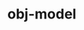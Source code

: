 # obj-model

<div id="example"></div>
<script type="application/javascript">
  new Vue({
    el: '#example',
    template: '<code-vue :template="code" mode="html>iframe" :debounce="1000" />',
    data: {
      code:
`
<script src="http://localhost:3000/infamous.js"><\/script>

<style>
    body, html {
        width: 100%;
        height: 100%;
        margin: 0;
        padding: 0;
        overflow: hidden;
        background: #222;
    }
</style>

<body>

<!-- use the disable-css attribute so that we have only WebGL rendering enabled -->
<i-scene id="scene" experimental-webgl disable-css>
    <i-ambient-light intensity="0.3"></i-ambient-light>
    <i-point-light
        id="light"
        color="deeppink"
        position="300 300 600"
        size="0 0 0"
        cast-shadow="true"
        intensity="0.5"
        >
        <i-sphere
            has="basic-material"
            size="5 5 5"
            color="deeppink"
            receive-shadow="false"
            cast-shadow="false"
            style="pointer-events: none"
            >
        </i-sphere>
    </i-point-light>
    <!-- an i-node element with an obj-model behavior. The obj-model
    behavior observes the obj and mtl attributes. -->
    <i-node
        id="ship1"
        rotation="0 40 0"
        align="0.5 0.5 0"
        size="0 0 0"
        scale="200 200 200"
        has="obj-model"
        obj="http://localhost:3000/models/spaceship/ship.obj"
        mtl="http://localhost:3000/models/spaceship/ship.mtl"
    >
    </i-node>
    <!-- alternatively, the i-obj-model is an node element that
    implicityly has an obj-model behavior. We've omitted the mtl, so the
    model will have a random-colored phong material: -->
    <i-obj-model
        id="ship2"
        rotation="0 20 0"
        align="0.5 0.5 0"
        size="0 0 0"
        scale="200 200 200"
        obj="http://localhost:3000/models/spaceship/ship.obj"
    >
    </i-obj-model>
</i-scene>

<script>
    // defines the default names for the HTML elements
    infamous.useDefaultNames()

    document.addEventListener('pointermove', function(e) {
        e.preventDefault()
        light.position.x = e.clientX
        light.position.y = e.clientY
    })

    smooth(ship1)
    smooth(ship2)

    const { Motor } = infamous
    Motor.addRenderTask(() => {
        ship1.rotation.y -= 0.1
        ship2.rotation.y -= 0.4
    })

    function smooth(objModelElement) {
        const {Events} = infamous

        // use the 'MODEL_LOAD' event to work with the 'model' once loaded, if needed.
        // 'model' is an instance of THREE.Group containing THREE.Mesh objects
        objModelElement.on(Events.MODEL_LOAD, ({ model }) => {
            setSmoothGeometry(model)

            // we modified the internals the element, signal that it
            // needs an update on next render
            objModelElement.needsUpdate()
        })

    }

    // if your model's shading looks flat on each polygon, use this to
    // make it look smooth. See https://discourse.threejs.org/t/5531
    function setSmoothGeometry(obj) {

        obj.traverse(node => {

            if ('geometry' in node) {

                const tempGeometry = new THREE.Geometry().fromBufferGeometry( node.geometry );
                tempGeometry.mergeVertices();
                tempGeometry.computeVertexNormals();
                node.geometry = new THREE.BufferGeometry().fromGeometry( tempGeometry );

            }

        })

    }
<\/script>

</body>

`
    },
  })
</script>
